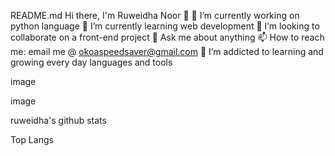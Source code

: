 README.md
Hi there, I'm Ruweidha Noor 👋
🔭 I’m currently working on python language
🌱 I’m currently learning web development
👯 I’m looking to collaborate on a front-end project
💬 Ask me about anything
📫 How to reach me: email me @ okoaspeedsaver@gmail.com
🌱 I’m addicted to learning and growing every day
languages and tools

image

image

ruweidha's github stats

Top Langs